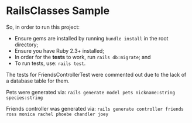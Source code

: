 # RailsClasses Sample

So, in order to run this project:

- Ensure gems are installed by running `bundle install` in the root directory;
- Ensure you have Ruby 2.3+ installed;
- In order for the **tests** to work, run `rails db:migrate`; and
- To run tests, use: `rails test`.

The tests for FriendsControllerTest were commented out due to the lack of a database table for them.

Pets were generated via: `rails generate model pets nickname:string species:string`

Friends controller was generated via: `rails generate controller friends ross monica rachel phoebe chandler joey`
